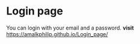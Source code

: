 # Login page
You can login with your email and a password.
**visit**
https://amalkphilip.github.io/Login_page/
